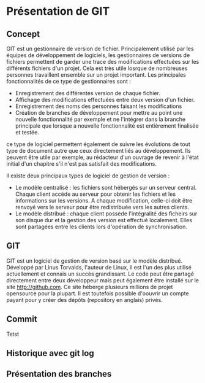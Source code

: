 # Présentation de GIT

## Concept
GIT est un gestionnaire de version de fichier. Principalement utilisé par les équipes de développement de logiciels, les gestionnaires de versions de fichiers permettent de garder une trace des modifications effectuées sur les différents fichiers d'un projet. Cela est très utile losrque de nombreuses personnes travaillent ensemble sur un projet important.
Les principales fonctionnalités de ce type de gestionnaires sont :
- Enregistrement des différentes version de chaque fichier.
- Affichage des modifications effectuées entre deux version d'un fichier.
- Enregistrement des noms des personnes faisant les modifications
- Création de branches de développement pour mettre au point une nouvelle fonctionnalité par exemple et ne l'intégrer dans la branche principale que lorsque a nouvelle fonctionnalité est entièrement finalisée et testée.

ce type de logiciel permettent également de suivre les évolutions de tout type de document autre que ceux directement liés au développement. Ils peuvent être utile par exemple, au rédacteur d'un ouvrage de revenir à l'état initial d'un chapitre s'il n'est pas satisfait des modifications.

Il existe deux principaux types de logiciel de gestion de version :
- Le modèle centralisé : les fichiers sont hébergés sur un serveur central. Chaque client accéde au serveur pour obtenir les fichiers et les informations sur les versions. A chaque modification, celle-ci doit être renvoyé vers le serveur pour être redistribuée vers les autres clients. 
- Le modèle distribué : chaque client possède l'intégralité des ficheirs sur son disque dur et la gestion des version est effectué localement. Elles sont partagées entre les clients lors d'opération de synchronisation.

## GIT 
GIT est un logiciel de gestion de version basé sur le modèle distribué. Développé par Linus Torvalds, l'auteur de Linux, il est l'un des plus utilisé actuellement et connais un succès grandissant. Le code peut être partagé directement entre deux développeur mais peut également être installé sur le site http://github.com. Ce site héberge plusieurs millions de projet opensource pour la plupart. Il est toutefois possible d'oouvrir un compte payant pour y créer des dépôts (repository en anglais) privés.

## Commit

Tetst

## Historique avec git log

## Présentation des branches

